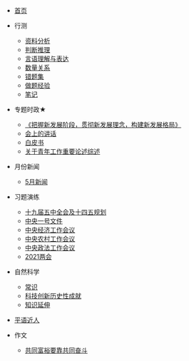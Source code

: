 <!-- 侧边导航栏 -->
* [首页](README)
<!-- 加一个斜杠在是寻找文件夹，不加斜杠是寻找文件 -->
* 行测
    * [资料分析](xc/zlfx)
    * [判断推理](xc/pdtl)
    * [言语理解与表达](xc/yyljybd)
    * [数量关系](xc/slgx)
    * [错题集](xc/ctj)
    * [做题经验](xc/ztjy)
    * [笔记](xc/bj)

* 专题时政★
    * [《把握新发展阶段，贯彻新发展理念，构建新发展格局》](ztsz/bwxfzjdgcxfzlngjxfzgj)
    * [会上的讲话](ztsz/hsdjh)
    * [白皮书](ztsz/bps)
    * [关于青年工作重要论述综述](ztsz/gyqngzzylszs)
* 月份新闻
    * [5月新闻](yfxw/5y)
* 习题演练
    * [十九届五中全会及十四五规划](xtyl/sjjwzqhjsswgh)
    * [中央一号文件](xtyl/zyyhwj)
    * [中央经济工作会议](xtyl/zyjjgzhy)
    * [中央农村工作会议](xtyl/zyncgzhy)
    * [中央政法工作会议](xtyl/zyzfgzhy)
    * [2021两会](xtyl/2021lh)
* 自然科学
    * [常识](zrkx/)
    * [科技创新历史性成就](zrkx/kjcxlsxcj)
    * [知识延伸](zrkx/zsys)
* [平语近人](pyjr)
* 作文
    * [共同富裕要靠共同奋斗](zw/gtfyykgtfd)